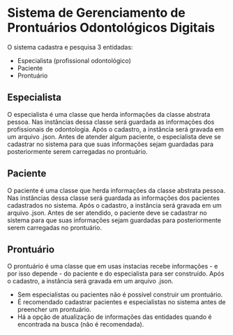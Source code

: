 # Sistema de Gerenciamento de Prontuários Odontológicos Digitais

O sistema cadastra e pesquisa 3 entidadas: 
- Especialista (profissional odontológico)
- Paciente
- Prontuário

## Especialista
O especialista é uma classe que herda informações da classe abstrata pessoa. Nas instâncias dessa classe será guardada as informações dos profissionais de odontologia. Após o cadastro, a instância será gravada em um arquivo .json. Antes de atender algum paciente, o especialista deve se cadastrar no sistema para que suas informações sejam guardadas para posteriormente serem carregadas no prontuário.

## Paciente
O paciente é uma classe que herda informações da classe abstrata pessoa. Nas instâncias dessa classe será guardada as informações dos pacientes cadastrados no sistema. Após o cadastro, a instância será gravada em um arquivo .json. Antes de ser atendido, o paciente deve se cadastrar no sistema para que suas informações sejam guardadas para posteriormente serem carregadas no prontuário.

## Prontuário
O prontuário é uma classe que em usas instacias recebe informações - e por isso depende - do paciente e do especialista para ser construído. Após o cadastro, a instância será gravada em um arquivo .json.

- Sem especialistas ou pacientes não é possível construir um prontuário.
- É recomendado cadastrar pacientes e especialistas no sistema antes de preencher um prontuário.
- Há a opção de atualização de informações das entidades quando é encontrada na busca (não é recomendada).



